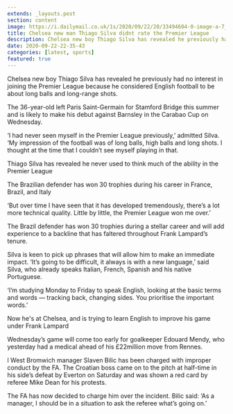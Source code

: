 ```yaml
---
extends: _layouts.post
section: content
image: https://i.dailymail.co.uk/1s/2020/09/22/20/33494604-0-image-a-7_1600801976871.jpg 
title: Chelsea new man Thiago Silva didnt rate the Premier League 
description: Chelsea new boy Thiago Silva has revealed he previously had no interest in joining the Premier League, but the technical ability in recent years has won him over. 
date: 2020-09-22-22-35-43 
categories: [latest, sports] 
featured: true 
--- 
```

Chelsea new boy Thiago Silva has revealed he previously had no interest in joining the Premier League because he considered English football to be about long balls and long-range shots.

The 36-year-old left Paris Saint-Germain for Stamford Bridge this summer and is likely to make his debut against Barnsley in the Carabao Cup on Wednesday.

‘I had never seen myself in the Premier League previously,’ admitted Silva. ‘My impression of the football was of long balls, high balls and long shots. I thought at the time that I couldn’t see myself playing in that. 

Thiago Silva has revealed he never used to think much of the ability in the Premier League

The Brazilian defender has won 30 trophies during his career in France, Brazil, and Italy

‘But over time I have seen that it has developed tremendously, there’s a lot more technical quality. Little by little, the Premier League won me over.’

The Brazil defender has won 30 trophies during a stellar career and will add experience to a backline that has faltered throughout Frank Lampard’s tenure.

Silva is keen to pick up phrases that will allow him to make an immediate impact. ‘It’s going to be difficult, it always is with a new language,’ said Silva, who already speaks Italian, French, Spanish and his native Portuguese.

‘I’m studying Monday to Friday to speak English, looking at the basic terms and words — tracking back, changing sides. You prioritise the important words.’ 

Now he's at Chelsea, and is trying to learn English to improve his game under Frank Lampard

Wednesday’s game will come too early for goalkeeper Edouard Mendy, who yesterday had a medical ahead of his £22million move from Rennes.

l West Bromwich manager Slaven Bilic has been charged with improper conduct by the FA. The Croatian boss came on to the pitch at half-time in his side’s defeat by Everton on Saturday and was shown a red card by referee Mike Dean for his protests.

The FA has now decided to charge him over the incident. Bilic said: ‘As a manager, I should be in a situation to ask the referee what’s going on.’ 

